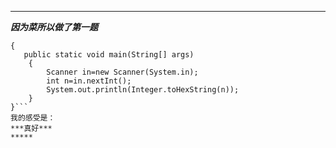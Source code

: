 *****
***因为菜所以做了第一题***



```import java.util.*; public class Main
{
   public static void main(String[] args) 
    {
		Scanner in=new Scanner(System.in);
		int n=in.nextInt();
		System.out.println(Integer.toHexString(n));
	}
}```
我的感受是：
***真好***
*****
